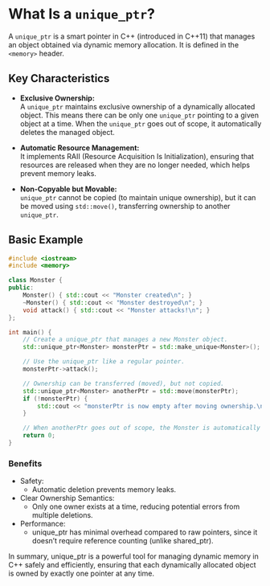 # What Is a `unique_ptr`?

A `unique_ptr` is a smart pointer in C++ (introduced in C++11) that manages an object obtained via dynamic memory allocation. It is defined in the `<memory>` header.

## Key Characteristics

- **Exclusive Ownership:**  
  A `unique_ptr` maintains exclusive ownership of a dynamically allocated object. This means there can be only one `unique_ptr` pointing to a given object at a time. When the `unique_ptr` goes out of scope, it automatically deletes the managed object.

- **Automatic Resource Management:**  
  It implements RAII (Resource Acquisition Is Initialization), ensuring that resources are released when they are no longer needed, which helps prevent memory leaks.

- **Non-Copyable but Movable:**  
  `unique_ptr` cannot be copied (to maintain unique ownership), but it can be moved using `std::move()`, transferring ownership to another `unique_ptr`.

## Basic Example

```cpp
#include <iostream>
#include <memory>

class Monster {
public:
    Monster() { std::cout << "Monster created\n"; }
    ~Monster() { std::cout << "Monster destroyed\n"; }
    void attack() { std::cout << "Monster attacks!\n"; }
};

int main() {
    // Create a unique_ptr that manages a new Monster object.
    std::unique_ptr<Monster> monsterPtr = std::make_unique<Monster>();

    // Use the unique_ptr like a regular pointer.
    monsterPtr->attack();

    // Ownership can be transferred (moved), but not copied.
    std::unique_ptr<Monster> anotherPtr = std::move(monsterPtr);
    if (!monsterPtr) {
        std::cout << "monsterPtr is now empty after moving ownership.\n";
    }

    // When anotherPtr goes out of scope, the Monster is automatically destroyed.
    return 0;
}
```

### Benefits

- Safety:
  - Automatic deletion prevents memory leaks.
- Clear Ownership Semantics:
  - Only one owner exists at a time, reducing potential errors from multiple deletions.
- Performance:
  - unique_ptr has minimal overhead compared to raw pointers, since it doesn’t require reference counting (unlike shared_ptr).

In summary, unique_ptr is a powerful tool for managing dynamic memory in C++ safely and efficiently, ensuring that each dynamically allocated object is owned by exactly one pointer at any time.
